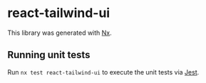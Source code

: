 # react-tailwind-ui

This library was generated with [Nx](https://nx.dev).

## Running unit tests

Run `nx test react-tailwind-ui` to execute the unit tests via [Jest](https://jestjs.io).
